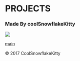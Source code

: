 # PROJECTS

### Made By coolSnowflakeKitty

<img src="https://avatars0.githubusercontent.com/u/11281548?v=3&s=96">

[main](KitKat-Cat.github.io/GithubPages/index.html)

<footer>&copy 2017 CoolSnowflakeKitty</footer>

